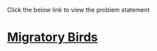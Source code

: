 Click the below link to view the problem statement
# [Migratory Birds](https://www.hackerrank.com/challenges/migratory-birds/problem)
